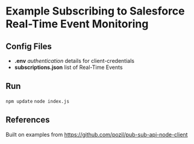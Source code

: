 # Example Subscribing to Salesforce Real-Time Event Monitoring

## Config Files
- **.env** *authentication* details for client-credentials
- **subscriptions.json** list of Real-Time Events

## Run
<code>npm update</code>
<code>node index.js</code>

## References
Built on examples from https://github.com/pozil/pub-sub-api-node-client